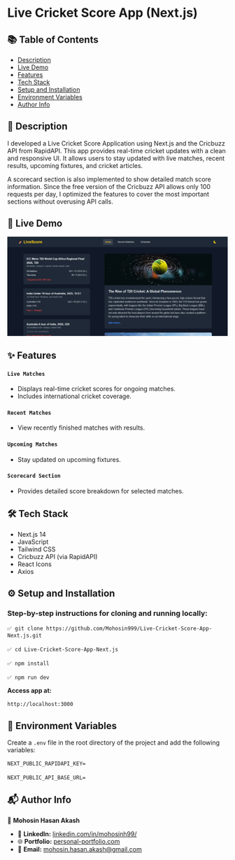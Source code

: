 # Live Cricket Score App (Next.js)

## 📚 Table of Contents

- [Description](#-description)
- [Live Demo](#-live-demo)
- [Features](#-features)
- [Tech Stack](#️-tech-stack)
- [Setup and Installation](#️-setup-and-installation)
- [Environment Variables](#-environment-variables)
- [Author Info](#-author-info)

## 📝 Description

I developed a Live Cricket Score Application using Next.js and the Cricbuzz API from RapidAPI. This app provides real-time cricket updates with a clean and responsive UI. It allows users to stay updated with live matches, recent results, upcoming fixtures, and cricket articles.

A scorecard section is also implemented to show detailed match score information. Since the free version of the Cricbuzz API allows only 100 requests per day, I optimized the features to cover the most important sections without overusing API calls.

## 🚀 Live Demo

[![Project Screenshot](./public/crick-img/live-cricket.png)](https://cricket-live-application-z7ba.vercel.app/)

## ✨ Features

#### `Live Matches`

- Displays real-time cricket scores for ongoing matches.
- Includes international cricket coverage.

#### `Recent Matches`

- View recently finished matches with results.

#### `Upcoming Matches`

- Stay updated on upcoming fixtures.

#### `Scorecard Section`

- Provides detailed score breakdown for selected matches.

## 🛠️ Tech Stack

- Next.js 14
- JavaScript
- Tailwind CSS
- Cricbuzz API (via RapidAPI)
- React Icons
- Axios

## ⚙️ Setup and Installation

### Step-by-step instructions for cloning and running locally:

```
✅ git clone https://github.com/Mohosin999/Live-Cricket-Score-App-Next.js.git

✅ cd Live-Cricket-Score-App-Next.js

✅ npm install

✅ npm run dev
```

**Access app at:**

```
http://localhost:3000
```

## 🔑 Environment Variables

Create a `.env` file in the root directory of the project and add the following variables:

```
NEXT_PUBLIC_RAPIDAPI_KEY=

NEXT_PUBLIC_API_BASE_URL=
```

## 📬 Author Info

👤 **Mohosin Hasan Akash**

- 💼 **LinkedIn:** [linkedin.com/in/mohosinh99/](https://www.linkedin.com/in/mohosinh99/)
- 🌐 **Portfolio:** [personal-portfolio.com](https://personal-portfolio-website-brown-nine.vercel.app/)
- 📧 **Email:** mohosin.hasan.akash@gmail.com
